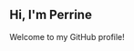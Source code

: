 ## Hi, I'm Perrine

Welcome to my GitHub profile! 

<!-- ## 🛠️ Technologies & Tools
* Languages: HTML, CSS, Javascript, Python, PHP.
* Frameworks: Symfony, React.
* Others: Git, Docker, Dbeaver.

 ## 📫 Contact Me 

